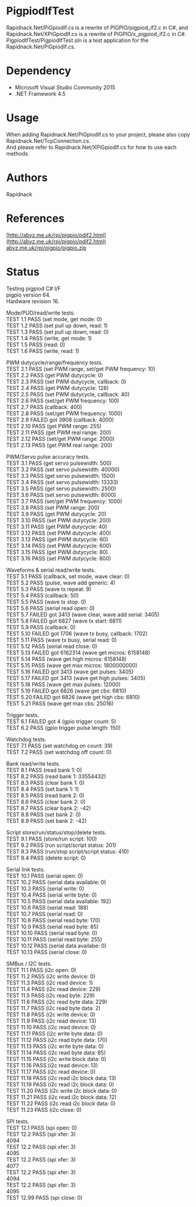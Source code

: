 # PigpiodIfTest

Rapidnack.Net/PiGpiodIf.cs is a rewrite of PIGPIO/pigpiod_if2.c in C#, and Rapidnack.Net/XPiGpiodIf.cs is a rewrite of PIGPIO/x_pigpiod_if2.c in C#.  
PigpiodIfTest/PigpiodIfTest.sln is a test application for the Rapidnack.Net/PiGpiodIf.cs.

# Dependency

- Microsoft Visual Studio Community 2015
- .NET Framework 4.5

# Usage

When adding Rapidnack.Net/PiGpiodIf.cs to your project, please also copy Rapidnack.Net/TcpConnection.cs.  
And please refer to Rapidnack.Net/XPiGpiodIf.cs for how to use each methods.

# Authors

Rapidnack

# References

[http://abyz.me.uk/rpi/pigpio/pdif2.html](http://abyz.me.uk/rpi/pigpio/pdif2.html)  
[abyz.me.uk/rpi/pigpio/pigpio.zip](abyz.me.uk/rpi/pigpio/pigpio.zip)

# Status

Testing pigpiod C# I/F  
pigpio version 64.  
Hardware revision 16.  

Mode/PUD/read/write tests.  
TEST 1.1 PASS (set mode, get mode: 0)  
TEST 1.2 PASS (set pull up down, read: 1)  
TEST 1.3 PASS (set pull up down, read: 0)  
TEST 1.4 PASS (write, get mode: 1)  
TEST 1.5 PASS (read: 0)  
TEST 1.6 PASS (write, read: 1)  

PWM dutycycle/range/frequency tests.  
TEST 2.1 PASS (set PWM range, set/get PWM frequency: 10)  
TEST 2.2 PASS (get PWM dutycycle: 0)  
TEST 2.3 PASS (set PWM dutycycle, callback: 0)  
TEST 2.4 PASS (get PWM dutycycle: 128)  
TEST 2.5 PASS (set PWM dutycycle, callback: 40)  
TEST 2.6 PASS (set/get PWM frequency: 100)  
TEST 2.7 PASS (callback: 400)  
TEST 2.8 PASS (set/get PWM frequency: 1000)  
TEST 2.9 FAILED got 3908 (callback: 4000)  
TEST 2.10 PASS (get PWM range: 255)  
TEST 2.11 PASS (get PWM real range: 200)  
TEST 2.12 PASS (set/get PWM range: 2000)  
TEST 2.13 PASS (get PWM real range: 200)  

PWM/Servo pulse accuracy tests.  
TEST 3.1 PASS (get servo pulsewidth: 500)  
TEST 3.2 PASS (set servo pulsewidth: 40000)  
TEST 3.3 PASS (get servo pulsewidth: 1500)  
TEST 3.4 PASS (set servo pulsewidth: 13333)  
TEST 3.5 PASS (get servo pulsewidth: 2500)  
TEST 3.6 PASS (set servo pulsewidth: 8000)  
TEST 3.7 PASS (set/get PWM frequency: 1000)  
TEST 3.8 PASS (set PWM range: 200)  
TEST 3.9 PASS (get PWM dutycycle: 20)  
TEST 3.10 PASS (set PWM dutycycle: 200)  
TEST 3.11 PASS (get PWM dutycycle: 40)  
TEST 3.12 PASS (set PWM dutycycle: 400)  
TEST 3.13 PASS (get PWM dutycycle: 60)  
TEST 3.14 PASS (set PWM dutycycle: 600)  
TEST 3.15 PASS (get PWM dutycycle: 80)  
TEST 3.16 PASS (set PWM dutycycle: 800)  

Waveforms & serial read/write tests.  
TEST 5.1 PASS (callback, set mode, wave clear: 0)  
TEST 5.2 PASS (pulse, wave add generic: 4)  
TEST 5.3 PASS (wave tx repeat: 9)  
TEST 5.4 PASS (callback: 50)  
TEST 5.5 PASS (wave tx stop: 0)  
TEST 5.6 PASS (serial read open: 0)  
TEST 5.7 FAILED got 3413 (wave clear, wave add serial: 3405)  
TEST 5.8 FAILED got 6827 (wave tx start: 6811)  
TEST 5.9 PASS (callback: 0)  
TEST 5.10 FAILED got 1706 (wave tx busy, callback: 1702)  
TEST 5.11 PASS (wave tx busy, serial read: 0)  
TEST 5.12 PASS (serial read close: 0)  
TEST 5.13 FAILED got 6162314 (wave get micros: 6158148)  
TEST 5.14 PASS (wave get high micros: 6158148)  
TEST 5.15 PASS (wave get max micros: 1800000000)  
TEST 5.16 FAILED got 3413 (wave get pulses: 3405)  
TEST 5.17 FAILED got 3413 (wave get high pulses: 3405)  
TEST 5.18 PASS (wave get max pulses: 12000)  
TEST 5.19 FAILED got 6826 (wave get cbs: 6810)  
TEST 5.20 FAILED got 6826 (wave get high cbs: 6810)  
TEST 5.21 PASS (wave get max cbs: 25016)  

Trigger tests.  
TEST 6.1 FAILED got 4 (gpio trigger count: 5)  
TEST 6.2 PASS (gpio trigger pulse length: 150)  

Watchdog tests.  
TEST 7.1 PASS (set watchdog on count: 39)  
TEST 7.2 PASS (set watchdog off count: 0)  

Bank read/write tests.  
TEST 8.1 PASS (read bank 1: 0)  
TEST 8.2 PASS (read bank 1: 33554432)  
TEST 8.3 PASS (clear bank 1: 0)  
TEST 8.4 PASS (set bank 1: 1)  
TEST 8.5 PASS (read bank 2: 0)  
TEST 8.6 PASS (clear bank 2: 0)  
TEST 8.7 PASS (clear bank 2: -42)  
TEST 8.8 PASS (set bank 2: 0)  
TEST 8.9 PASS (set bank 2: -42)  

Script store/run/status/stop/delete tests.  
TEST 9.1 PASS (store/run script: 100)  
TEST 9.2 PASS (run script/script status: 201)  
TEST 9.3 PASS (run/stop script/script status: 410)  
TEST 9.4 PASS (delete script: 0)  

Serial link tests.  
TEST 10.1 PASS (serial open: 0)  
TEST 10.2 PASS (serial data available: 0)  
TEST 10.3 PASS (serial write: 0)  
TEST 10.4 PASS (serial write byte: 0)  
TEST 10.5 PASS (serial data available: 192)  
TEST 10.6 PASS (serial read: 188)  
TEST 10.7 PASS (serial read: 0)  
TEST 10.8 PASS (serial read byte: 170)  
TEST 10.9 PASS (serial read byte: 85)  
TEST 10.10 PASS (serial read byte: 0)  
TEST 10.11 PASS (serial read byte: 255)  
TEST 10.12 PASS (serial data availabe: 0)  
TEST 10.13 PASS (serial close: 0)  

SMBus / I2C tests.  
TEST 11.1 PASS (i2c open: 0)  
TEST 11.2 PASS (i2c write device: 0)  
TEST 11.3 PASS (i2c read device: 1)  
TEST 11.4 PASS (i2c read device: 229)  
TEST 11.5 PASS (i2c read byte: 229)  
TEST 11.6 PASS (i2c read byte data: 229)  
TEST 11.7 PASS (i2c read byte data: 2)  
TEST 11.8 PASS (i2c write device: 0)  
TEST 11.9 PASS (i2c read device: 13)  
TEST 11.10 PASS (i2c read device: 0)  
TEST 11.11 PASS (i2c write byte data: 0)  
TEST 11.12 PASS (i2c read byte data: 170)  
TEST 11.13 PASS (i2c write byte data: 0)  
TEST 11.14 PASS (i2c read byte data: 85)  
TEST 11.15 PASS (i2c write block data: 0)  
TEST 11.16 PASS (i2c read device: 13)  
TEST 11.17 PASS (i2c read device: 0)  
TEST 11.18 PASS (i2c read i2c block data: 13)  
TEST 11.19 PASS (i2c read i2c block data: 0)  
TEST 11.20 PASS (i2c write i2c block data: 0)  
TEST 11.21 PASS (i2c read i2c block data: 12)  
TEST 11.22 PASS (i2c read i2c block data: 0)  
TEST 11.23 PASS (i2c close: 0)  

SPI tests.  
TEST 12.1 PASS (spi open: 0)  
TEST 12.2 PASS (spi xfer: 3)  
4094  
TEST 12.2 PASS (spi xfer: 3)  
4095  
TEST 12.2 PASS (spi xfer: 3)  
4077  
TEST 12.2 PASS (spi xfer: 3)  
4094  
TEST 12.2 PASS (spi xfer: 3)  
4095  
TEST 12.99 PASS (spi close: 0)  
